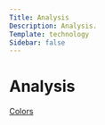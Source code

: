 ```yaml
---
Title: Analysis
Description: Analysis.
Template: technology
Sidebar: false
---
```

Analysis
==========================

<div class="tech-box">
    <a href="analysis/01_colors">
        <div class="title-banner" style="height: 100%">
            <p>Colors</p>
        </div>
    </a>
</div>


<div class="tech-box">
    <a href="analysis/02_load">
        <div class="title-banner" style="height: 100%">
            <p>Load</p>
        </div>
    </a>
</div>



<div class="tech-box">
    <a href="analysis/03_design">
        <div class="title-banner" style="height: 100%">
            <p>Design</p>
        </div>
    </a>
</div>
